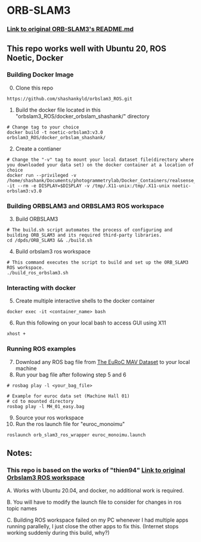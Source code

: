 # ORB-SLAM3 
### [Link to original ORB-SLAM3's README.md](https://github.com/UZ-SLAMLab/ORB_SLAM3)


## This repo works well with Ubuntu 20, ROS Noetic, Docker 

### Building Docker Image 

0. Clone this repo
```
https://github.com/shashankyld/orbslam3_ROS.git
```

1. Build the docker file located in this "orbslam3_ROS/docker_orbslam_shashank/" directory
```
# Change tag to your choice
docker build -t noetic-orbslam3:v3.0  orbslam3_ROS/docker_orbslam_shashank/

```
2. Create a contianer 
```
# Change the "-v" tag to mount your local dataset file(directory where you downloaded your data set) on the docker container at a location of choice
docker run --privileged -v /home/shashank/Documents/photogrammetrylab/Docker_Containers/realsense_container/launch_from_host:/opt/ros/noetic/share/realsense2_camera/launch/from_host/ -it --rm -e DISPLAY=$DISPLAY -v /tmp/.X11-unix:/tmp/.X11-unix noetic-orbslam3:v3.0
```

### Building ORBSLAM3 and ORBSLAM3 ROS workspace
3. Build ORBSLAM3 
```
# The build.sh script automates the process of configuring and building ORB_SLAM3 and its required third-party libraries.
cd /dpds/ORB_SLAM3 && ./build.sh
```

4. Build orbslam3 ros workspace
```
# This command executes the script to build and set up the ORB_SLAM3 ROS workspace.
./build_ros_orbslam3.sh
```

### Interacting with docker
5. Create multiple interactive shells to the docker container
```
docker exec -it <container_name> bash
```
6. Run this following on your local bash to access GUI using X11
```
xhost + 
```


### Running ROS examples

7. Download any ROS bag file from [The EuRoC MAV Dataset](https://projects.asl.ethz.ch/datasets/doku.php?id=kmavvisualinertialdatasets) to your local machine
8. Run your bag file after following step 5 and 6
``` 
# rosbag play -l <your_bag_file>

# Example for euroc data set (Machine Hall 01)
# cd to mounted directory
rosbag play -l MH_01_easy.bag
```
9. Source your ros workspace
10. Run the ros launch file for "euroc_monoimu"
```
roslaunch orb_slam3_ros_wrapper euroc_monoimu.launch
```

## Notes:
### This repo is based on the works of "thien94" [Link to original Orbslam3 ROS workspace](https://github.com/thien94/orb_slam3_ros_wrapper)

A. Works with Ubuntu 20.04, and docker, no additional work is required.

B. You will have to modify the launch file to consider for changes in ros topic names

C. Building ROS workspace failed on my PC whenever I had multiple apps running parallelly, I just close the other apps to fix this. (Internet stops working suddenly during this build, why?)

